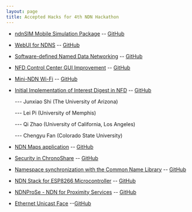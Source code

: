 ```yaml
---
layout: page
title: Accepted Hacks for 4th NDN Hackathon
---
```



- [ndnSIM Mobile Simulation Package](assets/ndnSIM-mobile-package.docx)
  -- [GitHub](https://github.com/4th-ndn-hackathon/ndnSIM-Mobile-Simulation-Package)
- [WebUI for NDNS](assets/hackthon-proposal-NDNS.pdf)
  -- [GitHub](https://github.com/4th-ndn-hackathon/WebUI-for-NDNS)
- [Software-defined Named Data Networking](assets/sdndn-ndn-hackathon.docx)
  -- [GitHub](https://github.com/4th-ndn-hackathon/Software-defined-Named-Data-Networking)
- [NFD Control Center GUI Improvement](assets/webui.pdf)
  -- [GitHub](https://github.com/4th-ndn-hackathon/NFD-Control-Center-GUI-Improvement)
- [Mini-NDN Wi-Fi](assets/mini-ndn-wifi.pdf)
  -- [GitHub](https://github.com/4th-ndn-hackathon/Mini-NDN-Wi-Fi)
- [Initial Implementation of Interest Digest in NFD](assets/digest.pdf)
  -- [GitHub](https://github.com/4th-ndn-hackathon/Initial-Implementation-of-Interest-Digest-in-NFD)

  --- Junxiao Shi (The University of Arizona)

  ---  Lei Pi (University of Memphis)

  ---  Qi Zhao (University of California, Los Angeles)

  ---  Chengyu Fan (Colorado State University)

- [NDN Maps application](assets/NDN_Maps_project_proposal.pdf)
  -- [GitHub](https://github.com/4th-ndn-hackathon/NDN-Maps-application)
- [Security in ChronoShare](assets/Security_in_ChronoShare.pdf)
  -- [GitHub](https://github.com/4th-ndn-hackathon/Security-in-ChronoShare)
- [Namespace synchronization with the Common Name Library](assets/namespace-sync.docx)
  -- [GitHub](https://github.com/4th-ndn-hackathon/Namespace-synchronization-with-the-Common-Name-Library)
- [NDN Stack for ESP8266 Microcontroller](assets/esp8266.pdf)
  -- [GitHub](https://github.com/4th-ndn-hackathon/NDN-Stack-for-ESP8266-Microcontroller)
- [NDNProSe - NDN for Proximity Services](assets/ndnprose.pdf)
  -- [GitHub](https://github.com/4th-ndn-hackathon/NDNProSe-NDN-for-Proximity-Services)
- [Ethernet Unicast Face](assets/ethernet_unicast_face.pdf)
  --[GitHub](https://github.com/4th-ndn-hackathon/ethernet-unicast-face)

